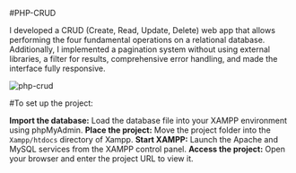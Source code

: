 #PHP-CRUD 

I developed a CRUD (Create, Read, Update, Delete) web app that allows performing the four fundamental operations on a relational database. Additionally, I implemented a pagination system without using external libraries, a filter for results, comprehensive error handling, and made the interface fully responsive.

![php-crud](https://github.com/user-attachments/assets/78569cc5-880d-4e1e-a18b-bc4d70e67804)

#To set up the project:

**Import the database:** Load the database file into your XAMPP environment using phpMyAdmin.
**Place the project:** Move the project folder into the `Xampp/htdocs` directory of Xampp.
**Start XAMPP:** Launch the Apache and MySQL services from the XAMPP control panel.
**Access the project:** Open your browser and enter the project URL to view it.
